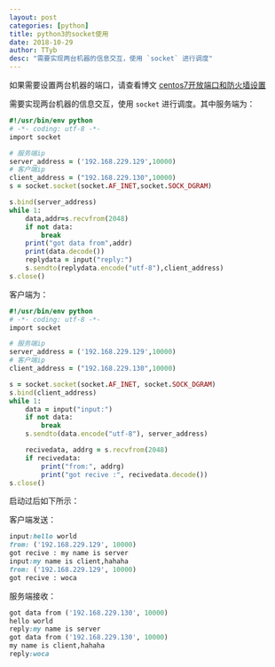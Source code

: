 ```yaml
---
layout: post
categories: [python]
title: python3的socket使用
date: 2018-10-29
author: TTyb
desc: "需要实现两台机器的信息交互，使用 `socket` 进行调度"
---
```


如果需要设置两台机器的端口，请查看博文 [centos7开放端口和防火墙设置](http://www.tybai.com/linux/centos7%E5%BC%80%E6%94%BE%E7%AB%AF%E5%8F%A3%E5%92%8C%E9%98%B2%E7%81%AB%E5%A2%99%E8%AE%BE%E7%BD%AE.html)

需要实现两台机器的信息交互，使用 `socket` 进行调度。其中服务端为：

~~~ruby
#!/usr/bin/env python
# -*- coding: utf-8 -*-
import socket

# 服务端ip
server_address = ('192.168.229.129',10000)
# 客户端ip
client_address = ("192.168.229.130",10000)
s = socket.socket(socket.AF_INET,socket.SOCK_DGRAM)

s.bind(server_address)
while 1:
    data,addr=s.recvfrom(2048)
    if not data:
        break
    print("got data from",addr)
    print(data.decode())
    replydata = input("reply:")
    s.sendto(replydata.encode("utf-8"),client_address)
s.close()
~~~

客户端为：

~~~ruby
#!/usr/bin/env python
# -*- coding: utf-8 -*-
import socket

# 服务端ip
server_address = ('192.168.229.129',10000)
# 客户端ip
client_address = ("192.168.229.130",10000)

s = socket.socket(socket.AF_INET, socket.SOCK_DGRAM)
s.bind(client_address)
while 1:
    data = input("input:")
    if not data:
        break
    s.sendto(data.encode("utf-8"), server_address)

    recivedata, addrg = s.recvfrom(2048)
    if recivedata:
        print("from:", addrg)
        print("got recive :", recivedata.decode())
s.close()
~~~

启动过后如下所示：

客户端发送：

~~~ruby
input:hello world
from: ('192.168.229.129', 10000)
got recive : my name is server
input:my name is client,hahaha
from: ('192.168.229.129', 10000)
got recive : woca
~~~

服务端接收：

~~~ruby
got data from ('192.168.229.130', 10000)
hello world
reply:my name is server
got data from ('192.168.229.130', 10000)
my name is client,hahaha
reply:woca
~~~